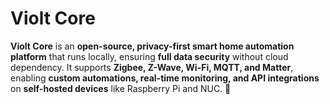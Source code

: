 # Violt Core
**Violt Core** is an **open-source, privacy-first smart home automation platform** that runs locally, ensuring **full data security** without cloud dependency. It supports **Zigbee, Z-Wave, Wi-Fi, MQTT, and Matter**, enabling **custom automations, real-time monitoring, and API integrations** on **self-hosted devices** like Raspberry Pi and NUC. 🚀
